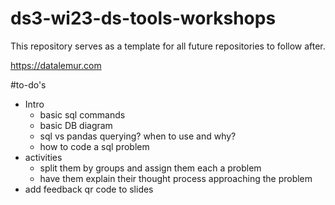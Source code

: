 # ds3-wi23-ds-tools-workshops
This repository serves as a template for all future repositories to follow after.

https://datalemur.com

#to-do's

- Intro
  - basic sql commands
  - basic DB diagram
  - sql vs pandas querying? when to use and why?
  - how to code a sql problem
- activities
  -   split them by groups and assign them each a problem
  -   have them explain their thought process approaching the problem
- add feedback qr code to slides 



